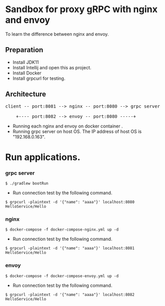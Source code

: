 # Sandbox for proxy gRPC with nginx and envoy

To learn the difference between nginx and envoy.

## Preparation
* Install JDK11
* Install Intellij and open this as project.
* Install Docker
* Install grpcurl for testing.

## Architecture

<pre>
client -- port:8081 --> nginx -- port:8080 --> grpc server <br>
    +---- port:8082 --> envoy -- port:8080 -----+ 
</pre>

- Running each nginx and envoy on docker container .
- Running grpc server on host OS. The IP address of host OS is "192.168.0.163".

# Run applications.

### grpc server

```
$ ./gradlew bootRun
```

- Run connection test by the following command. 

```
$ grpcurl -plaintext -d '{"name": "aaaa"}' localhost:8080 HelloService/Hello
```

### nginx

```
$ docker-compose -f docker-compose-nginx.yml up -d 
```

- Run connection test by the following command. 

```
$ grpcurl -plaintext -d '{"name": "aaaa"}' localhost:8081 HelloService/Hello
```

### envoy

```
$ docker-compose -f docker-compose-envoy.yml up -d 
```

- Run connection test by the following command. 

```
$ grpcurl -plaintext -d '{"name": "aaaa"}' localhost:8082 HelloService/Hello
```



